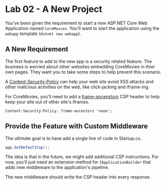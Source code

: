 # Lab 02 - A New Project

You've been given the requirement to start a new ASP.NET Core Web Application named `CoreMovies`. You'll want to start the application using the `webapp` template (`dotnet new webapp`).

## A New Requirement

The first feature to add to the new app is a security related feature. The business is worried about other websites embedding CoreMovies in thier own pages. They want you to take some steps to help prevent this scenario.

A [Content-Security-Policy](https://developer.mozilla.org/en-US/docs/Web/HTTP/Headers/Content-Security-Policy) can help your web site avoid XSS attacks and other malicious activities on the web, like click-jacking and iframe-ing.

For CoreMovies, you'll need to add a [frame-ancenstors](https://developer.mozilla.org/en-US/docs/Web/HTTP/Headers/Content-Security-Policy/frame-ancestors) CSP header to help keep your site out of other site's iframes.

```text
Content-Security-Policy: frame-ancestors 'none';
```

## Provide the Feature with Custom Middleware

The ultimate goal is to have add a single line of code in Startup.cs. 

```csharp
app.SetDefaultCsp();
```

The idea is that in the future, we might add additional CSP instructions. For now, you'll just need an extension method for `IApplicationBuilder` that adds new middleware to the application's pipeline.

The new middleware should write the CSP header into every response.
